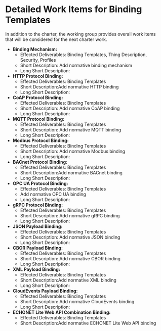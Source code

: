 # Detailed Work Items for Binding Templates

In addition to the charter, the working group provides overall work items that will be considered for the next charter work.

- **Binding Mechanism:**
  - Effected Deliverables: Binding Templates, Thing Description, Security, Profiles
  - Short Description: Add normative binding mechanism
  - Long Short Description:
- **HTTP Protocol Binding:**
  - Effected Deliverables: Binding Templates
  - Short Description:Add normative HTTP binding
  - Long Short Description:
- **CoAP Protocol Binding:**
  - Effected Deliverables: Binding Templates
  - Short Description: Add normative CoAP binding
  - Long Short Description:
- **MQTT Protocol Binding:**
  - Effected Deliverables: Binding Templates
  - Short Description: Add normative MQTT binding
  - Long Short Description:
- **Modbus Protocol Binding:**
  - Effected Deliverables: Binding Templates
  - Short Description: Add normative Modbus binding
  - Long Short Description:
- **BACnet Protocol Binding:**
  - Effected Deliverables: Binding Templates
  - Short Description:Add normative BACnet binding
  - Long Short Description:
- **OPC UA Protocol Binding:**
  - Effected Deliverables: Binding Templates
  - Add normative OPC UA binding
  - Long Short Description:
- **gRPC Protocol Binding:**
  - Effected Deliverables: Binding Templates
  - Short Description: Add normative gRPC binding
  - Long Short Description:
- **JSON Payload Binding:**
  - Effected Deliverables: Binding Templates
  - Short Description: Add normative JSON binding
  - Long Short Description:
- **CBOR Payload Binding:**
  - Effected Deliverables: Binding Templates
  - Short Description: Add normative CBOR binding
  - Long Short Description:
- **XML Payload Binding:**
  - Effected Deliverables: Binding Templates
  - Short Description:Add normative XML binding
  - Long Short Description:
- **CloudEvents Payload Binding:**
  - Effected Deliverables: Binding Templates
  - Short Description: Add normative CloudEvents binding
  - Long Short Description:
- **ECHONET Lite Web API Combination Binding:**
  - Effected Deliverables: Binding Templates
  - Short Description:Add normative ECHONET Lite Web API binding

